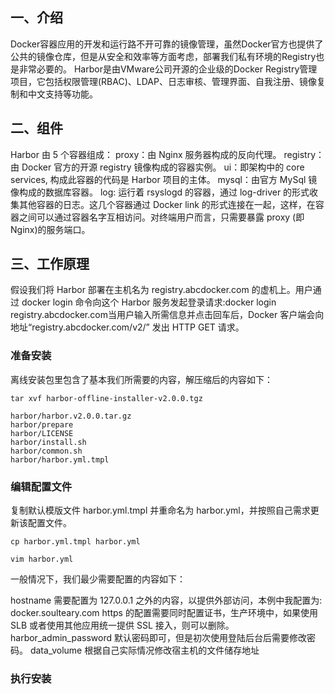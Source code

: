 ## 一、介绍
Docker容器应用的开发和运行路不开可靠的镜像管理，虽然Docker官方也提供了公共的镜像仓库，但是从安全和效率等方面考虑，部署我们私有环境的Registry也是非常必要的。 Harbor是由VMware公司开源的企业级的Docker Registry管理项目，它包括权限管理(RBAC)、LDAP、日志审核、管理界面、自我注册、镜像复制和中文支持等功能。


## 二、组件
Harbor 由 5 个容器组成：
proxy：由 Nginx 服务器构成的反向代理。
registry：由 Docker 官方的开源 registry 镜像构成的容器实例。
ui：即架构中的 core services, 构成此容器的代码是 Harbor 项目的主体。
mysql：由官方 MySql 镜像构成的数据库容器。
log: 运行着 rsyslogd 的容器，通过 log-driver 的形式收集其他容器的日志。这几个容器通过 Docker link 的形式连接在一起，这样，在容器之间可以通过容器名字互相访问。对终端用户而言，只需要暴露 proxy (即 Nginx)的服务端口。

## 三、工作原理

假设我们将 Harbor 部署在主机名为 registry.abcdocker.com 的虚机上。用户通过 docker login 命令向这个 Harbor 服务发起登录请求:docker login registry.abcdocker.com当用户输入所需信息并点击回车后，Docker 客户端会向地址“registry.abcdocker.com/v2/” 发出 HTTP GET 请求。 


### 准备安装
离线安装包里包含了基本我们所需要的内容，解压缩后的内容如下：
```
tar xvf harbor-offline-installer-v2.0.0.tgz

harbor/harbor.v2.0.0.tar.gz
harbor/prepare
harbor/LICENSE
harbor/install.sh
harbor/common.sh
harbor/harbor.yml.tmpl

```

### 编辑配置文件
复制默认模版文件 harbor.yml.tmpl 并重命名为 harbor.yml，并按照自己需求更新该配置文件。
```
cp harbor.yml.tmpl harbor.yml

vim harbor.yml
```

一般情况下，我们最少需要配置的内容如下：

hostname 需要配置为 127.0.0.1 之外的内容，以提供外部访问，本例中我配置为: docker.soulteary.com
https 的配置需要同时配置证书，生产环境中，如果使用 SLB 或者使用其他应用统一提供 SSL 接入，则可以删除。
harbor_admin_password 默认密码即可，但是初次使用登陆后台后需要修改密码。
data_volume 根据自己实际情况修改宿主机的文件储存地址


### 执行安装

